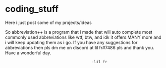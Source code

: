 # coding_stuff
Here i just post some of my projects/ideas

So abbreviation++ is a program that i made that will auto complete most commonly used abbreviations like wtf, btw, and idk
it offers MANY more and i will keep updating them as i go. If you have any suggestions for abbreviations then pls dm me on
discord at lil fr#7486 pls and thank you. Have a wonderful day.

 
                                           -lil fr 
